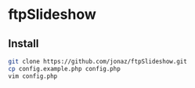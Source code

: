 ftpSlideshow
============


## Install

```bash
git clone https://github.com/jonaz/ftpSlideshow.git
cp config.example.php config.php
vim config.php
```
